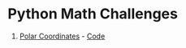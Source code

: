 # Python Math Challenges

1. [Polar Coordinates](https://www.hackerrank.com/challenges/polar-coordinates) - [Code](polar_coordinates.py)
